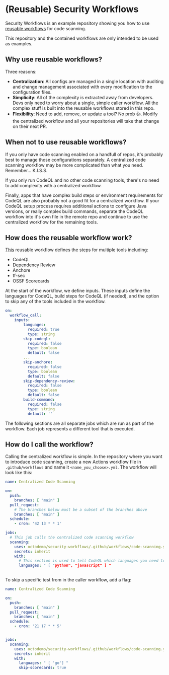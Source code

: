 # (Reusable) Security Workflows

Security Workflows is an example repository showing you how to use [reusable workflows](https://docs.github.com/en/actions/using-workflows/reusing-workflows) for code scanning. 

This repository and the contained workflows are only intended to be used as examples.  

## Why use reusable workflows?

Three reasons:
* **Centralization**: All configs are managed in a single location with auditing and change management associated with every modification to the configuration files.  
* **Simplicity**: All of the complexity is extracted away from developers.  Devs only need to worry about a single, simple caller workflow.  All the complex stuff is built into the reusable workflows stored in this repo.  
* **Flexibility**: Need to add, remove, or update a tool?  No prob 👍.  Modify the centralized workflow and all your repositories will take that change on their next PR. 

## When **not** to use reusable workflows?
If you only have code scanning enabled on a handfull of repos, it's probably best to manage those configurations separately.  A centralized code scanning workflow may be more complicated than what you need.  Remember... K.I.S.S.

If you only run CodeQL and no other code scanning tools, there's no need to add complexity with a centralized workflow.  

Finally, apps that have complex build steps or environment requirements for CodeQL are also probably not a good fit for a centralized workflow.  If your CodeQL setup process requires additional actions to configure Java versions, or really complex build commands, separate the CodeQL workflow into it's own file in the remote repo and continue to use the centralized workflow for the remaining tools.

## How does the reusable workflow work?
 [This](.github/workflows/code-scanning.yml) reusable workflow defines the steps for multiple tools including:
 * CodeQL
 * Dependency Review
 * Anchore
 * tf-sec
 * OSSF Scorecards

At the start of the workflow, we define inputs.  These inputs define the languages for CodeQL, build steps for CodeQL (if needed), and the option to skip any of the tools included in the workflow.
``` yaml
on: 
  workflow_call:
    inputs:
        languages:
          required: true
          type: string
        skip-codeql: 
          required: false
          type: boolean
          default: false
        ...
        skip-anchore: 
          required: false
          type: boolean
          default: false
        skip-dependency-review: 
          required: false
          type: boolean
          default: false
        build-command: 
          required: false
          type: string
          default: ''
```
 The following sections are all separate jobs which are run as part of the workflow.  Each job represents a different tool that is executed.

## How do I call the workflow?
Calling the centralized workflow is simple.  In the repository where you want to introduce code scanning, create a new Actions workflow file in `.github/workflows` and name it `<name_you_choose>.yml`.  The workflow will look like this:
``` yaml
name: Centralized Code Scanning

on:
  push:
    branches: [ "main" ]
  pull_request:
    # The branches below must be a subset of the branches above
    branches: [ "main" ]
  schedule:
    - cron: '42 13 * * 1'

jobs:
  # This job calls the centralized code scanning workflow
  scanning:
    uses: octodemo/security-workflows/.github/workflows/code-scanning.yml@main
    secrets: inherit
    with:
      # This section is used to tell CodeQL which languages you need to scan in the repo
      languages: " [ "python", "javascript" ] "
      
 ```
 
 To skip a specific test from in the caller workflow, add a flag:
``` yaml
name: Centralized Code Scanning

on:
  push:
    branches: [ "main" ]
  pull_request:
    branches: [ "main" ]
  schedule:
    - cron: '21 17 * * 5'


jobs:
  scanning:
    uses: octodemo/security-workflows/.github/workflows/code-scanning.yml@main
    secrets: inherit
    with:
      languages: " [ 'go'] "
      skip-scorecards: true 
      
```
